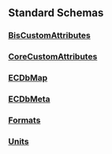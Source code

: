 ## Standard Schemas

### [BisCustomAttributes](./BisCustomAttributes.ecschema.md)

### [CoreCustomAttributes](./CoreCustomAttributes.ecschema.md)

### [ECDbMap](./ECDbMap.ecschema.md)

### [ECDbMeta](./ECDbMeta.ecschema.md)

### [Formats](./Formats.ecschema.md)

### [Units](./Units.ecschema.md)
